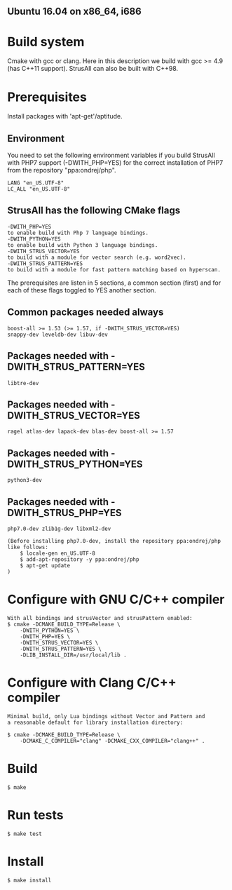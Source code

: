 Ubuntu 16.04 on x86_64, i686
----------------------------

# Build system
Cmake with gcc or clang. Here in this description we build with 
gcc >= 4.9 (has C++11 support). StrusAll can also be built with C++98.

# Prerequisites
Install packages with 'apt-get'/aptitude.

## Environment
You need to set the following environment variables if you build StrusAll with
PHP7 support (-DWITH_PHP=YES) for the correct installation of PHP7 from the
repository "ppa:ondrej/php".

	LANG "en_US.UTF-8"
	LC_ALL "en_US.UTF-8"

## StrusAll has the following CMake flags
	-DWITH_PHP=YES
	to enable build with Php 7 language bindings.
	-DWITH_PYTHON=YES
	to enable build with Python 3 language bindings.
	-DWITH_STRUS_VECTOR=YES
	to build with a module for vector search (e.g. word2vec).
	-DWITH_STRUS_PATTERN=YES
	to build with a module for fast pattern matching based on hyperscan.

The prerequisites are listen in 5 sections, a common section (first) and for
each of these flags toggled to YES another section.

## Common packages needed always
	boost-all >= 1.53 (>= 1.57, if -DWITH_STRUS_VECTOR=YES)
	snappy-dev leveldb-dev libuv-dev

## Packages needed with -DWITH_STRUS_PATTERN=YES
	libtre-dev

## Packages needed with -DWITH_STRUS_VECTOR=YES
	ragel atlas-dev lapack-dev blas-dev boost-all >= 1.57

## Packages needed with -DWITH_STRUS_PYTHON=YES
	python3-dev

## Packages needed with -DWITH_STRUS_PHP=YES
	php7.0-dev zlib1g-dev libxml2-dev

	(Before installing php7.0-dev, install the repository ppa:ondrej/php like follows:
		$ locale-gen en_US.UTF-8
		$ add-apt-repository -y ppa:ondrej/php
		$ apt-get update
	)

# Configure with GNU C/C++ compiler
	With all bindings and strusVector and strusPattern enabled:
	$ cmake -DCMAKE_BUILD_TYPE=Release \
		-DWITH_PYTHON=YES \
		-DWITH_PHP=YES \
		-DWITH_STRUS_VECTOR=YES \
		-DWITH_STRUS_PATTERN=YES \
		-DLIB_INSTALL_DIR=/usr/local/lib .

# Configure with Clang C/C++ compiler
	Minimal build, only Lua bindings without Vector and Pattern and
	a reasonable default for library installation directory:

	$ cmake -DCMAKE_BUILD_TYPE=Release \
		-DCMAKE_C_COMPILER="clang" -DCMAKE_CXX_COMPILER="clang++" .

# Build
	$ make

# Run tests
	$ make test

# Install
	$ make install

